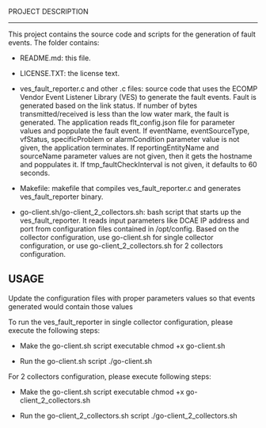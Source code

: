 
PROJECT DESCRIPTION

---
This project contains the source code and scripts for the generation of fault events. The folder contains:

 - README.md: this file.

 - LICENSE.TXT: the license text.

 - ves_fault_reporter.c and other .c files: source code that uses the ECOMP Vendor Event Listener Library (VES) to generate the fault events. Fault is generated based on the link status. If number of bytes transmitted/received is less than the low water mark, the fault is generated. The application reads flt_config.json file for parameter values and poppulate the fault event. If eventName, eventSourceType, vfStatus, specificProblem or alarmCondition parameter value is not given, the application terminates. If reportingEntityName and sourceName parameter values are not given, then it gets the hostname and poppulates it. If tmp_faultCheckInterval is not given, it defaults to 60 seconds. 

 - Makefile: makefile that compiles ves_fault_reporter.c and generates ves_fault_reporter binary.

 - go-client.sh/go-client_2_collectors.sh: bash script that starts up the ves_fault_reporter. It reads input parameters like DCAE IP address and port from configuration files contained in /opt/config. Based on the collector configuration, use go-client.sh for single collector configuration, or use go-client_2_collectors.sh for 2 collectors configuration.


USAGE
-----

Update the configuration files with proper parameters values so that events generated would contain those values

To run the ves_fault_reporter in single collector configuration, please execute the following steps:

 - Make the go-client.sh script executable
        chmod +x go-client.sh

 - Run the go-client.sh script
        ./go-client.sh  

For 2 collectors configuration, please execute following steps:

 - Make the go-client.sh script executable
        chmod +x go-client_2_collectors.sh

 - Run the go-client_2_collectors.sh script
        ./go-client_2_collectors.sh
